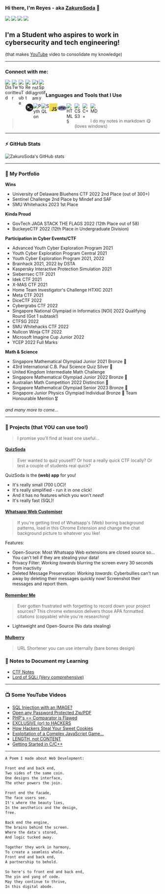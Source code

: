 ### Hi there, I'm Reyes - aka [ZakuroSoda](https://zakurosoda.wixsite.com/ctf-writeups) 👋 

![](https://img.shields.io/badge/High%20School-Coder-%23ff5f00)
![](https://img.shields.io/badge/Learning-Hacking-green)
![](https://img.shields.io/badge/Doing-CTF%20Challenges-blue)
![](https://img.shields.io/badge/%E2%AD%90-If%20you%20find%20it%20%F0%9F%95%B6%EF%B8%8F%20-%23FFFF00)

## I'm a Student who aspires to work in cybersecurity and tech engineering!
(that makes [YouTube](https://www.youtube.com/channel/UCiWyI1d6ZfS4hpWrQP5TT-g) video to consolidate my knowledge)

---

### Connect with me:

[<img align="left" alt="Discord" width="22px" src="https://www.freeiconspng.com/uploads/discord-black-icon-1.png" />](https://discordapp.com/users/909659481691004928/)
[<img align="left" alt="Twitter" width="22px" src="https://cdn-icons-png.flaticon.com/512/733/733635.png">](https://twitter.com/zakurosoda1337)
[<img align="left" alt="YouTube" width="22px" src="https://cdn.jsdelivr.net/npm/simple-icons@v3/icons/youtube.svg" />](https://www.youtube.com/channel/UCiWyI1d6ZfS4hpWrQP5TT-g)
[<img align="left" alt="Reddit" width="22px" src="https://cdn3.iconfinder.com/data/icons/social-media-black-white-2/512/BW_Reddit_glyph_svg-512.png" />](https://www.reddit.com/user/roselle_reese_4869)
[<img align="left" alt="Instagram" width="22px" src="https://cdn.jsdelivr.net/npm/simple-icons@v3/icons/instagram.svg" />](https://www.instagram.com/zakuro_soda/)
[<img align="left" alt="Spotify" width="22px" src="https://cdn-icons-png.flaticon.com/512/87/87409.png" />](https://open.spotify.com/user/4qun1d0ixi2cb4ulwa19o75nn?si=1b0e384b7237457b)
<!-- [Old Website](https://zakurosoda.wixsite.com/ctf-writeups) -->  

<br>

### Languages and Tools that I Use

<img align="left" alt="Terminal" width="26px" src="https://raw.githubusercontent.com/github/explore/80688e429a7d4ef2fca1e82350fe8e3517d3494d/topics/terminal/terminal.png" />
<img align="left" alt="Python" width="26px" src="https://upload.wikimedia.org/wikipedia/commons/thumb/c/c3/Python-logo-notext.svg/1200px-Python-logo-notext.svg.png" />
<img align="left" alt="SQL" width="26px" src="https://cdn-icons-png.flaticon.com/512/2772/2772149.png" />
<img align="left" alt="JavaScript" width="26px" src="https://raw.githubusercontent.com/github/explore/80688e429a7d4ef2fca1e82350fe8e3517d3494d/topics/javascript/javascript.png" />
<img align="left" alt="JavaScript" width="30px" src="https://raw.githubusercontent.com/github/explore/ccc16358ac4530c6a69b1b80c7223cd2744dea83/topics/php/php.png" />
<img align="left" alt="HTML5" width="26px" src="https://cdn-icons-png.flaticon.com/512/1051/1051277.png" />
<img align="left" alt="CSS3" width="26px" src="https://cdn-icons-png.flaticon.com/512/732/732190.png" />
<img align="left" alt="C++" width="26px" src="https://upload.wikimedia.org/wikipedia/commons/thumb/1/18/ISO_C%2B%2B_Logo.svg/1822px-ISO_C%2B%2B_Logo.svg.png" />
<img align="left" alt="MD" width="26px" src="https://macdown.uranusjr.com/static/images/logo.png" />

<br /><br />

> I do my notes in markdown 😋  
> (loves windows)

---

### :zap: GitHub Stats

![ZakuroSoda's GitHub stats](https://github-readme-stats.vercel.app/api?username=ZakuroSoda&theme=onedark)

---

### 🥇 My Portfolio

**Wins**
- University of Delaware Bluehens CTF 2022 2nd Place (out of 300+)
- Sentinel Challenge 2nd Place by Mindef and SAF
- SMU Whitehacks 2023 1st Place

**Kinda Proud**
- GovTech JAGA STACK THE FLAGS 2022 (12th Place out of 58)
- BuckeyeCTF 2022 (12th Place in Undergraduate Division)

**Participation in Cyber Events/CTF**
- Advanced Youth Cyber Exploration Program 2021
- Youth Cyber Exploration Program Central 2021
- Youth Cyber Exploration Program 2021, 2022
- Brainhack 2021, 2022 by DSTA
- Kaspersky Interactive Protection Simulation 2021
- Sieberrsec CTF 2021
- Idek CTF 2021
- X-MAS CTF 2021
- Home Team Investigator's Challenge HTXIC 2021
- Meta CTF 2021
- DiceCTF 2022
- Cybergrabs CTF 2022
- Singapore National Olympiad in Informatics [NOI] 2022 Qualifying Round (Got 1 subtask!)
- CTFSG 2022
- SMU Whitehacks CTF 2022 
- Nullcon Winja CTF 2022
- Microsoft Imagine Cup Junior 2022
- YCEP 2022 Full Marks

**Math & Science**
- Singapore Mathematical Olympiad Junior 2021 Bronze 🥉
- 43rd International C.B. Paul Science Quiz Silver 🥈
- United Kingdom Intermediate Math Challenge
- Singapore Mathematical Olympiad Junior 2022 Bronze 🥉
- Australian Math Competition 2022 Distinction 🥇
- Singapore Mathematical Olympiad Senior 2023 Bronze 🥉
- Singapore Junior Physics Olympiad Individual Bronze 🥉 Team Honourable Mention 🎖️

*and many more to come...*

---

### :hammer: Projects (that **YOU** can use too!)
> I promise you'll find at least one useful...

#### [QuizSoda](https://github.com/ZakuroSoda/QuizSoda)
> Ever wanted to quiz youself? Or host a really quick CTF locally? Or test a couple of students real quick?  

QuizSoda is the **(web) app** for you!  
- It's really small (700 LOC)!  
- It's really simplified - run it in one click!  
- And it has no features which you won't *need*!  
- It's really fast (SQL)!  

#### [Whatsapp Web Customiser](https://github.com/ZakuroSoda/WhatsappWeb-Customiser)
> If you're getting tired of Whatsapp's (Web) boring background patterns, load in this Chrome Extension and change the chat background picture to whatever you like!

Features:
- Open-Source: Most Whatsapp Web extensions are closed source so... You can't tell if they are stealing your data!
- Privacy Filter: *Working towards* blurring the screen every 30 seconds from inactivity
- Deleted Message Preservation: *Working towards*: Cyberbullies can't run away by deleting their messages quickly now! Screenshot their messages and report them.

#### [Remember Me](https://github.com/ZakuroSoda/remember-me)
> Ever gotten frustrated with forgetting to record down your project sources? This chrome extension delivers those APA formatted citations (copyable) while you're researching!

- Lightweight and Open-Source (No data stealing)

#### [Mulberry](https://github.com/ZakuroSoda/mulberry)
> URL Shortener you can use internally (bare bones design)

### 📓 Notes to Document my Learning
- [CTF Notes](https://github.com/ZakuroSoda/ctf-notes)
- [Lord of SQLi (Very comprehensive)](https://github.com/ZakuroSoda/LordOfSQLi)

---

### 📺 Some YouTube Videos

<!-- YOUTUBE:START -->
- [SQL Injection with an IMAGE?](https://www.youtube.com/watch?v=hldPY0kiT_s)
- [Open any Password Protected Zip/PDF](https://www.youtube.com/watch?v=RWOb-JJ2jvo)
- [PHP's == Comparator is Flawed](https://www.youtube.com/watch?v=CnSM3YfXrWg)
- [EXCLUSIVE (or) to HACKERS](https://www.youtube.com/watch?v=_e_nq5JOVnA)
- [How Hackers Steal Your Sweet Cookies](https://www.youtube.com/watch?v=Bphx1UT7m8M)
- [Exploitation of a Complex JavaScript Game...](https://www.youtube.com/watch?v=z5VkCPJPfYc)
- [LENGTH, not CONTENT](https://www.youtube.com/watch?v=6LgqudMwxKk)
- [Getting Started in C/C++](https://www.youtube.com/watch?v=-1mu24SI7rE)
<!-- YOUTUBE:END -->


---

```
A Poem I made about Web Development:

Front end and back end,
Two sides of the same coin.
One designs the interface,
The other powers the join.

Front end the facade,
The face users see.
It's where the beauty lies,
In the aesthetics and the design,
free.

Back end the engine,
The brains behind the screen.
Where the data's stored,
And logic tucked away.

Together they work in harmony,
To create a seamless whole.
Front end and back end,
A partnership to behold.

So here's to front end and back end,
The yin and yang of code.
May they continue to thrive,
In this digital abode.
```
